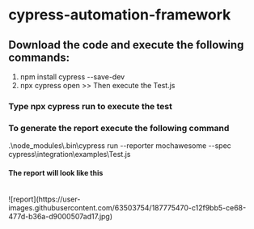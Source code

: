 # cypress-automation-framework
<h2>  Download the code and execute the following commands: </h2>

1. npm install cypress --save-dev <br />
2. npx cypress open >> Then execute the Test.js <br />

<h3>  Type npx cypress run to execute the test </h3>
<h3>  To generate the report execute the following command </h3>
.\node_modules\.bin\cypress run --reporter mochawesome --spec cypress\integration\examples\Test.js <br />

<h4> The report will look like this </h4> <br />
![report](https://user-images.githubusercontent.com/63503754/187775470-c12f9bb5-ce68-477d-b36a-d9000507ad17.jpg)
